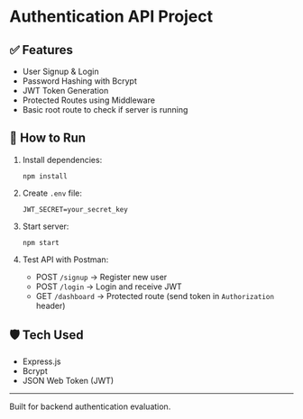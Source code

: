 # Authentication API Project

## ✅ Features
- User Signup & Login
- Password Hashing with Bcrypt
- JWT Token Generation
- Protected Routes using Middleware
- Basic root route to check if server is running

## 🚀 How to Run
1. Install dependencies:
   ```
   npm install
   ```

2. Create `.env` file:
   ```
   JWT_SECRET=your_secret_key
   ```

3. Start server:
   ```
   npm start
   ```

4. Test API with Postman:
   - POST `/signup` → Register new user
   - POST `/login` → Login and receive JWT
   - GET `/dashboard` → Protected route (send token in `Authorization` header)

## 🛡️ Tech Used
- Express.js
- Bcrypt
- JSON Web Token (JWT)

---

Built for backend authentication evaluation.
